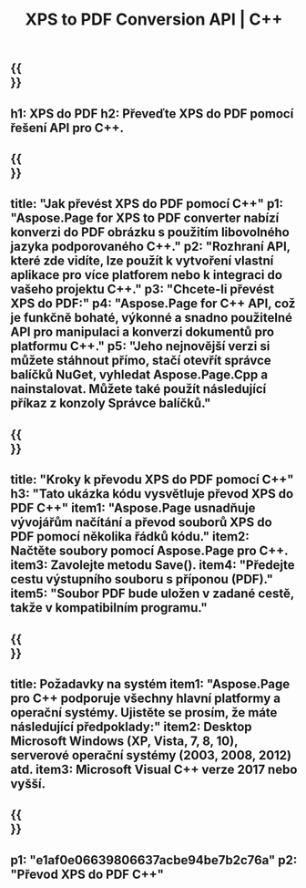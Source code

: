 ﻿---
translation: true
template: /_templates/_conversion-child-cpp.md
title: XPS to PDF Conversion API | C++
url: /cpp/conversion/xps-to-pdf/
description: Převod PS do PDF poskytuje Aspose.Page pro řešení C++ API. Pracuje v C++ Runtime Environment pro Windows 32 bit, Windows 64 bit a Linux 64 bit.
informat: XPS
outformat: PDF
otherformats: EPS PS
---

{{<section banner>}}
---
h1: XPS do PDF
h2: Převeďte XPS do PDF pomocí řešení API pro C++.
---

{{<section overview>}}
---
title: "Jak převést XPS do PDF pomocí C++"
p1: "Aspose.Page for XPS to PDF converter nabízí konverzi do PDF obrázku s použitím libovolného jazyka podporovaného C++."
p2: "Rozhraní API, které zde vidíte, lze použít k vytvoření vlastní aplikace pro více platforem nebo k integraci do vašeho projektu C++."
p3: "Chcete-li převést XPS do PDF:"
p4: "Aspose.Page for C++ API, což je funkčně bohaté, výkonné a snadno použitelné API pro manipulaci a konverzi dokumentů pro platformu C++."
p5: "Jeho nejnovější verzi si můžete stáhnout přímo, stačí otevřít správce balíčků NuGet, vyhledat Aspose.Page.Cpp a nainstalovat. Můžete také použít následující příkaz z konzoly Správce balíčků."
---

{{<section feature1>}}
---
title: "Kroky k převodu XPS do PDF pomocí C++"
h3: "Tato ukázka kódu vysvětluje převod XPS do PDF C++"
item1: "Aspose.Page usnadňuje vývojářům načítání a převod souborů XPS do PDF pomocí několika řádků kódu."
item2: Načtěte soubory pomocí Aspose.Page pro C++.
item3: Zavolejte metodu Save().
item4: "Předejte cestu výstupního souboru s příponou (PDF)."
item5: "Soubor PDF bude uložen v zadané cestě, takže v kompatibilním programu."
---

{{<section feature2>}}
---
title: Požadavky na systém
item1: "Aspose.Page pro C++ podporuje všechny hlavní platformy a operační systémy. Ujistěte se prosím, že máte následující předpoklady:"
item2: Desktop Microsoft Windows (XP, Vista, 7, 8, 10), serverové operační systémy (2003, 2008, 2012) atd.
item3: Microsoft Visual C++ verze 2017 nebo vyšší.
---

{{<section gist>}}
---
p1: "e1af0e06639806637acbe94be7b2c76a"
p2: "Převod XPS do PDF C++"
---
